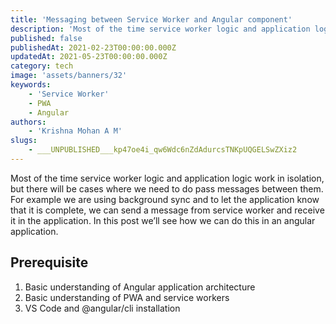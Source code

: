 ```yaml
---
title: 'Messaging between Service Worker and Angular component'
description: 'Most of the time service worker logic and application logic work in isolation, but there will be cases where we need to do pass messages between them. In this post we’ll see how we can do this in an angular application.'
published: false
publishedAt: 2021-02-23T00:00:00.000Z
updatedAt: 2021-05-23T00:00:00.000Z
category: tech
image: 'assets/banners/32'
keywords:
    - 'Service Worker'
    - PWA
    - Angular
authors:
    - 'Krishna Mohan A M'
slugs:
    - ___UNPUBLISHED___kp47oe4i_qw6Wdc6nZdAdurcsTNKpUQGELSwZXiz2
---
```


Most of the time service worker logic and application logic work in isolation, but there will be cases where we need to do pass messages between them. For example we are using background sync and to let the application know that it is complete, we can send a message from service worker and receive it in the application. In this post we’ll see how we can do this in an angular application.

## Prerequisite

1.	Basic understanding of Angular application architecture
2.	Basic understanding of PWA and service workers
3.	VS Code and @angular/cli installation

